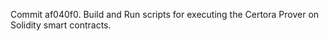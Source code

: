 Commit af040f0.                    Build and Run scripts for executing the Certora Prover on Solidity smart contracts.